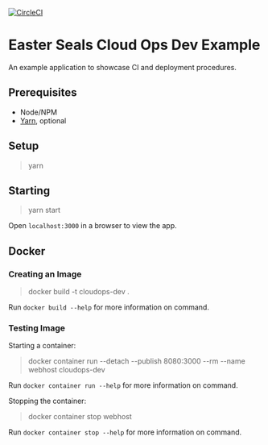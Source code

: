 [![CircleCI](https://circleci.com/gh/EasterSealsBayArea/cloudops-dev-example.svg?style=svg)](https://circleci.com/gh/EasterSealsBayArea/cloudops-dev-example)

# Easter Seals Cloud Ops Dev Example

An example application to showcase CI and deployment procedures.

## Prerequisites

- Node/NPM
- [Yarn](https://yarnpkg.com/en/docs/install), optional

## Setup

> yarn

## Starting

> yarn start

Open `localhost:3000` in a browser to view the app.

## Docker

### Creating an Image

> docker build -t cloudops-dev .

Run `docker build --help` for more information on command.

### Testing Image

Starting a container:

> docker container run --detach --publish 8080:3000 --rm --name webhost cloudops-dev

Run `docker container run --help` for more information on command.

Stopping the container:

> docker container stop webhost

Run `docker container stop --help` for more information on command.
